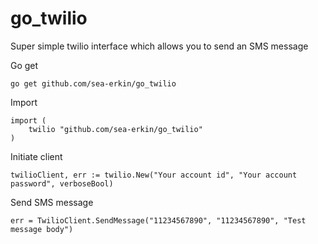 # go_twilio
Super simple twilio interface which allows you to send an SMS message


Go get
```
go get github.com/sea-erkin/go_twilio
```

Import
```
import (
	twilio "github.com/sea-erkin/go_twilio"
)
```

Initiate client
```
twilioClient, err := twilio.New("Your account id", "Your account password", verboseBool)
```

Send SMS message
```
err = TwilioClient.SendMessage("11234567890", "11234567890", "Test message body")
```
